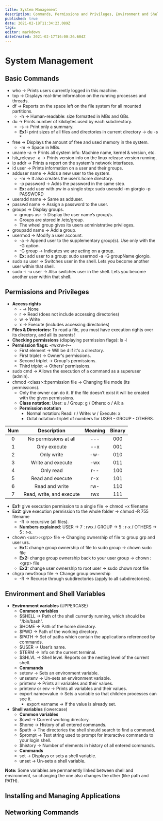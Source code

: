 ```yaml
---
title: System Management
description: Commands, Permissions and Privileges, Environment and Shell Variables
published: true
date: 2021-02-18T11:34:23.089Z
tags: 
editor: markdown
dateCreated: 2021-02-17T16:00:26.604Z
---
```


# System Management

## Basic Commands

- who			→ Prints users currently logged in this machine.
- top			→ Displays real-time information on the running processes and threads.
- df			→ Reports on the space left on the file system for all mounted partitions.
	- -h			→ Human-readable: size formatted in MBs and GBs.
- du			→ Prints number of kilobytes used by each subdirectory.
 	- -s			→ Print only a summary.
 	- **Ex1:** print sizes of all files and directories in current directory → du -s *
- free			→ Displays the amount of free and used memory in the system.
	- -m			→ Space in MBs.
- uname -a		→ Prints all system info: Machine name, kernel & version, etc.
- lsb_release -a	→ Prints version info on the linux release version running.
- ip addr		→ Prints a report on the system's network interfaces.
- id user		→ Prints information on a user and their groups.
- adduser name	→ Adds a new user to the system.
	- -m			→ It also creates the user’s home directory.
	- -p password	→ Adds the password in the same step.
	- **Ex:** add user with pw in a single step: sudo useradd -m giorgio -p PASSWORD
- useradd name	→ Same as adduser.
- passwd name	→ Assign a password to the user.
- groups		→ Display groups.
	- groups usr		→ Display the user name’s group/s.
	- Groups are stored in /etc/group.
	- The wheel group gives its users administrative privileges.
- groupadd name	→ Add a group.
- usermod		→ Modify a user account.
	- -a			→ Append user to the supplementary group(s). Use only with the -G option.
	- -G group		→ Indicates we are acting on a group.
	- **Ex:** add user to a group: sudo usermod -a -G groupName giorgio.
- sudo su user	→ Switches user in the shell. Lets you become another user within that shell.
- sudo -i -u user	→ Also switches user in the shell. Lets you become another user within that shell.

## Permissions and Privileges

- **Access rights**
	- \-	→ None
 	- r	→ Read (does not include accessing directories)
 	- w	→ Write
	- x	→ Execute (includes accessing directories)
- **Files & Directories:** To read a file, you must have execution rights over its directory, and all its parents!
- **Checking permissions** (displaying permission flags): ls -l
- **Permission flags:** -rwxrw-r-- 
	-	First element 		→  	Will be d if it's a directory.
	- First triplet		→  	Owner's permissions.
	- Second triplet		→  	Group's permissions.
	- Third triplet		→  	Others' permissions.
- sudo cmd	→ Allows the execution of a command as a superuser (admin).
- chmod	 \<class>土permission file	→ Changing file mode (its permissions). 
	- Only the owner can do it. If the file doesn’t exist it will be created with the given permissions.
	- **Class notation:** User: u / Group: g / Others: o / All: a 
	- **Permission notation**
		- Normal notation: Read: r / Write: w / Execute: x
		- Octal notation: triplet of numbers for USER - GROUP - OTHERS.

| Num 	|        Description        	| Meaning 	| Binary 	|
|:---:	|:-------------------------:	|:-------:	|:------:	|
|  0  	|  No permissions at all    	|   ---   	|   000  	|
|  1  	|  Only execute             	|   --x   	|   001  	|
|  2  	|  Only write               	|   -w-   	|   010  	|
|  3  	|  Write and execute        	|   -wx   	|   011  	|
|  4  	|  Only read                	|   r--   	|   100  	|
|  5  	|  Read and execute         	|   r-x   	|   101  	|
|  6  	|  Read and write           	|   rw-   	|   110  	|
|  7  	|  Read, write, and execute 	|   rwx   	|   111  	|

-	**Ex1:** give execution permission to a single file 			→ chmod +x filename
- **Ex2:** give execution permission to the whole folder 		→ chmod -R 755 filename
	- -R 	→ recursive (all files).
	- **Numbers explained:** 	USER → 7 : rwx  / GROUP → 5 : r-x / OTHERS → 5 : r-x.
- chown \<usr>:\<grp> file → Changing ownership of file to group grp and user urs.
	- **Ex1:** change group ownership of file to sudo group 		→ chown sudo file
	- **Ex2:** change group ownership back to your user group 		→ chown :\<grp> file
	- **Ex3:** change user ownership to root user 			→ sudo chown root file
- chgrp newGroup file	→ Change group ownership
	- -R			→ Recurse through subdirectories (apply to all subdirectories).

## Environment and Shell Variables

- **Environment variables** (UPPERCASE)
	- **Common variables**
   	- $SHELL 	→ Path of the shell currently running, which should be "/bin/bash".
   	- $HOME 		→ Path of the home directory.
   	- $PWD 		→ Path of the working directory.
   	- $PATH		→ Set of paths which contain the applications referenced by commands.
   	- $USER		→ User’s name.
   	- $TERM		→ Info on the current terminal.
   	- $SHLVL		→ Shell level. Reports on the nesting level of the current shell.
	- **Commands**
   	- setenv			→ Sets an environment variable.
   	- unsetenv		→ Un-sets an environment variable.
   	- printenv		→ Prints all variables and their values.
   	- printenv or env	→ Prints all variables and their values.
   	- export name=value	→ Sets a variable so that children processes can see it. 
    	- export varname	→ If the value is already set. 
- **Shell variables** (lowercase)
 	- **Common variables**
  	- $cwd		→ Current working directory.
  	- $home		→ History of all entered commands.
  	- $path		→ The directories the shell should search to find a command.
  	- $prompt	→ Text string used to prompt for interactive commands to your login shell.
  	- $history	→ Number of elements in history of all entered commands.
	- **Commands**
  	- set		→ Displays or sets a shell variable.
  	- unset		→ Un-sets a shell variable.

**Note:** Some variables are permanently linked between shell and environment, so changing the one also changes the other (like path and PATH).

## Installing and Managing Applications

## Networking Commands